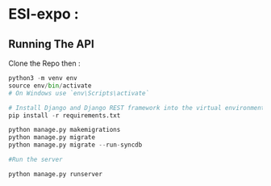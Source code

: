 # ESI-expo :

##  Running The API

Clone the Repo then :


```python
python3 -m venv env
source env/bin/activate  
# On Windows use `env\Scripts\activate`

# Install Django and Django REST framework into the virtual environment
pip install -r requirements.txt

python manage.py makemigrations
python manage.py migrate
python manage.py migrate --run-syncdb 

#Run the server 

python manage.py runserver
```